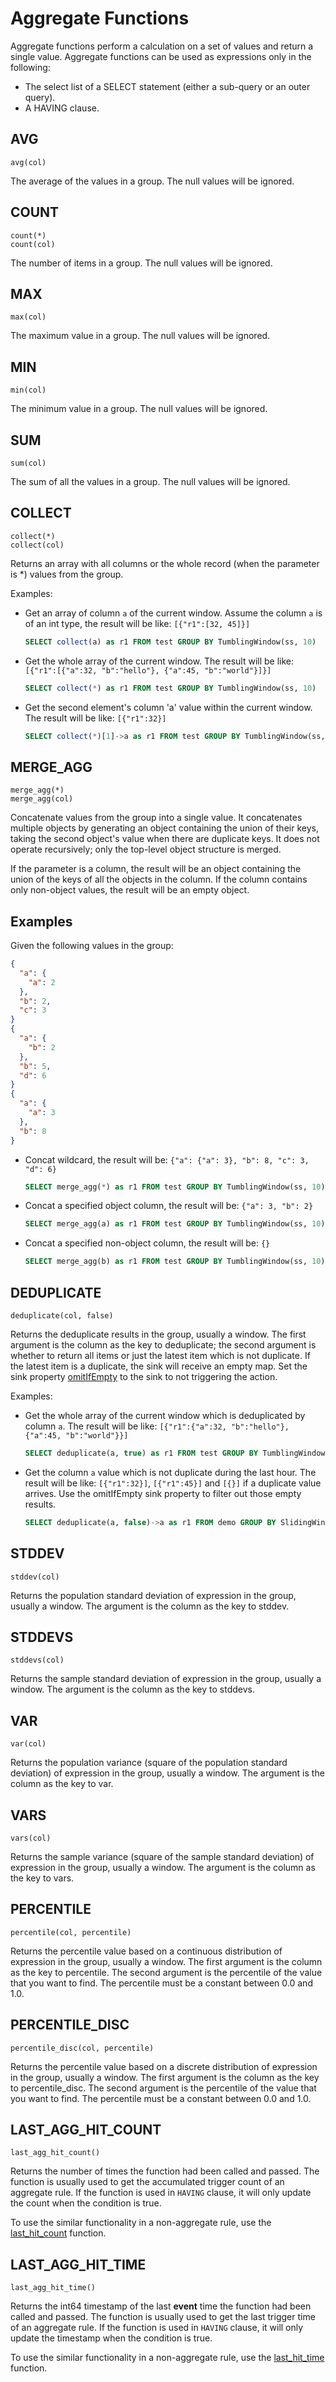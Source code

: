 # Aggregate Functions

Aggregate functions perform a calculation on a set of values and return a single value. Aggregate functions can be used
as expressions only in the following:

* The select list of a SELECT statement (either a sub-query or an outer query).
* A HAVING clause.

## AVG

```text
avg(col)
```

The average of the values in a group. The null values will be ignored.

## COUNT

```text
count(*)
count(col)
```

The number of items in a group. The null values will be ignored.

## MAX

```text
max(col)
```

The maximum value in a group. The null values will be ignored.

## MIN

```text
min(col)
```

The minimum value in a group. The null values will be ignored.

## SUM

```text
sum(col)
```

The sum of all the values in a group. The null values will be ignored.

## COLLECT

```text
collect(*)
collect(col)
```

Returns an array with all columns or the whole record (when the parameter is *) values from the group.

Examples:

* Get an array of column `a` of the current window. Assume the column `a` is of an int type, the result will be
  like: `[{"r1":[32, 45]}]`

    ```sql
    SELECT collect(a) as r1 FROM test GROUP BY TumblingWindow(ss, 10)
    ```

* Get the whole array of the current window. The result will be
  like: `[{"r1":[{"a":32, "b":"hello"}, {"a":45, "b":"world"}]}]`

    ```sql
    SELECT collect(*) as r1 FROM test GROUP BY TumblingWindow(ss, 10)
    ```

* Get the second element's column 'a' value within the current window. The result will be like: `[{"r1":32}]`

    ```sql
    SELECT collect(*)[1]->a as r1 FROM test GROUP BY TumblingWindow(ss, 10)
    ```

## MERGE_AGG

```text
merge_agg(*)
merge_agg(col)
```

Concatenate values from the group into a single value.
It concatenates multiple objects by generating an object containing the union of their keys,
taking the second object's value when there are duplicate keys.
It does not operate recursively; only the top-level object structure is merged.

If the parameter is a column,
the result will be an object containing the union of the keys of all the objects in the column.
If the column contains only non-object values, the result will be an empty object.

## Examples

Given the following values in the group:

```json lines
{
  "a": {
    "a": 2
  },
  "b": 2,
  "c": 3
}
{
  "a": {
    "b": 2
  },
  "b": 5,
  "d": 6
}
{
  "a": {
    "a": 3
  },
  "b": 8
}
```

* Concat wildcard, the result will be: `{"a": {"a": 3}, "b": 8, "c": 3, "d": 6}`

    ```sql
    SELECT merge_agg(*) as r1 FROM test GROUP BY TumblingWindow(ss, 10)
    ```

* Concat a specified object column, the result will be: `{"a": 3, "b": 2}`

    ```sql
    SELECT merge_agg(a) as r1 FROM test GROUP BY TumblingWindow(ss, 10)
    ```

* Concat a specified non-object column, the result will be: `{}`

    ```sql
    SELECT merge_agg(b) as r1 FROM test GROUP BY TumblingWindow(ss, 10)
    ```

## DEDUPLICATE

```text
deduplicate(col, false)
```

Returns the deduplicate results in the group, usually a window. The first argument is the column as the key to
deduplicate; the second argument is whether to return all items or just the latest item which is not duplicate. If the
latest item is a duplicate, the sink will receive an empty map. Set the sink
property [omitIfEmpty](../../guide/sinks/overview.md#common-properties) to the sink to not triggering the action.

Examples:

* Get the whole array of the current window which is deduplicated by column `a`. The result will be
  like: `[{"r1":{"a":32, "b":"hello"}, {"a":45, "b":"world"}}]`

    ```sql
    SELECT deduplicate(a, true) as r1 FROM test GROUP BY TumblingWindow(ss, 10)
    ```

* Get the column `a` value which is not duplicate during the last hour. The result will be
  like: `[{"r1":32}]`, `[{"r1":45}]` and `[{}]` if a duplicate value arrives. Use the omitIfEmpty sink property to
  filter out those empty results.

     ```sql
     SELECT deduplicate(a, false)->a as r1 FROM demo GROUP BY SlidingWindow(hh, 1)
     ```

## STDDEV

```text
stddev(col)
```

Returns the population standard deviation of expression in the group, usually a window. The argument is the column as
the key to stddev.

## STDDEVS

```text
stddevs(col)
```

Returns the sample standard deviation of expression in the group, usually a window. The argument is the column as the
key to stddevs.

## VAR

```text
var(col)
```

Returns the population variance (square of the population standard deviation) of expression in the group, usually a
window. The argument is the column as the key to var.

## VARS

```text
vars(col)
```

Returns the sample variance (square of the sample standard deviation) of expression in the group, usually a window. The
argument is the column as the key to vars.

## PERCENTILE

```text
percentile(col, percentile)
```

Returns the percentile value based on a continuous distribution of expression in the group, usually a window. The first
argument is the column as the key to percentile. The second argument is the percentile of the value that you want to
find. The percentile must be a constant between 0.0 and 1.0.

## PERCENTILE_DISC

```text
percentile_disc(col, percentile)
```

Returns the percentile value based on a discrete distribution of expression in the group, usually a window. The first
argument is the column as the key to percentile_disc. The second argument is the percentile of the value that you want
to find. The percentile must be a constant between 0.0 and 1.0.

## LAST_AGG_HIT_COUNT

```text
last_agg_hit_count()
```

Returns the number of times the function had been called and passed.
The function is usually used to get the accumulated trigger count of an aggregate rule.
If the function is used in `HAVING` clause, it will only update the count when the condition is true.

To use the similar functionality in a non-aggregate rule,
use the [last_hit_count](./other_functions.md#lasthitcount) function.

## LAST_AGG_HIT_TIME

```text
last_agg_hit_time()
```

Returns the int64 timestamp of the last **event** time the function had been called and passed.
The function is usually used to get the last trigger time of an aggregate rule.
If the function is used in `HAVING` clause, it will only update the timestamp when the condition is true.

To use the similar functionality in a non-aggregate rule,
use the [last_hit_time](./other_functions.md#lasthittime) function.
